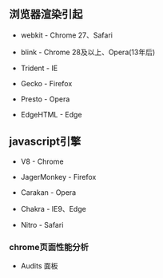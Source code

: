 ## 浏览器渲染引起

* webkit  -   Chrome 27、Safari

* blink   -   Chrome 28及以上、Opera(13年后)

* Trident  -  IE

* Gecko   -   Firefox

* Presto  -   Opera

* EdgeHTML -   Edge


## javascript引擎

* V8            -   Chrome

* JagerMonkey   -   Firefox

* Carakan       -   Opera

* Chakra        -   IE9、Edge

* Nitro         -   Safari

### chrome页面性能分析

* Audits 面板